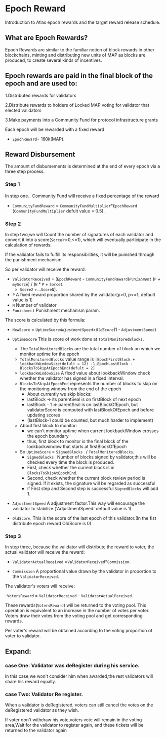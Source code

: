 # Epoch Reward

Introduction to Atlas epoch rewards and the target reward release schedule.

## What are Epoch Rewards?

Epoch Rewards are similar to the familiar notion of block rewards in other blockchains, minting and distributing new
units of MAP as blocks are produced, to create several kinds of incentives.

## Epoch rewards are paid in the final block of the epoch and are used to:

1.Distributed rewards for validators

2.Distribute rewards to holders of Locked MAP voting for validator that elected validators

3.Make payments into a Community Fund for protocol infrastructure grants

Each epoch will be rewarded with a fixed reward

- `EpochReward`= 160k(MAP).

## Reward Disbursement

The amount of disbursements is determined at the end of every epoch via a three step process.

### Step 1

In step one，Community Fund will receive a fixed percentage of the reward

- `CommunityFundReward`  =  `CommunityFundMultiplier`*`EpochReward` (`CommunityFundMultiplier` defult value = 0.5).

### Step 2

In step two,we will Count the number of signatures of each validator and convert it into a score(`Sorce`>=0,<=1), which
will eventually participate in the calculation of rewards.

If the validator fails to fulfill its responsibilities, it will be punished through the punishment mechanism.

So per validator will receive the reward:

- `ValidatorReceived` = (`EpochReward` - `CommunityFundReward`)*`Punishment`* (`P` +` mySorce`) / (`N` * `P` + `Sorce1`
  + `Score2` +...`ScoreN`).
- `P`  A fixed reward proportion shared by the validator(p>0, p<=1, default value is 1)
- `N` Number of validator
- `Punishment`  Punishment mechanism param.

The score is calculated by this formula:

- `NewScore` = `UptimeScore`*`AdjustmentSpeed`+`OldScore`*(1 - `AdjustmentSpeed`)

- `UptimeScore` This is score of work done at `TotalMonitoredBlocks`.
    - The `TotalMonitoredBlocks` are the total number of block on which we monitor uptime for the epoch
    - `TotalMonitoredBlocks` value range
      is  `[EpochFirstBlock + lookbackWindowSize(defult = 12) -1,EpochLastBlock - BlocksToSkipAtEpochEnd(defult = 2]`
    - `lookbackWindowSize` A fixed value about lookbackWindow check whether the validator has signed in a fixed
      interval.
    - `BlocksToSkipAtEpochEnd` represents the number of blocks to skip on the monitoring window from the end of the
      epoch
        - About currently we skip blocks:
        - lastBlock => its parentSeal is on firstBlock of next epoch
        - lastBlock - 1 => parentSeal is on lastBlockOfEpoch, but validatorScore is computed with lastBlockOfEpoch and
          before updating scores
        - (lastBlock-1 could be counted, but much harder to implement)
    - About first block to monitor:
        - we can't monitor uptime when current lookbackWindow crosses the epoch boundary
        - thus, first block to monitor is the final block of the lookbackwindow that starts at firstBlockOfEpoch
    - So `UptimeScore` = `SignedBlocks ` / `TotalMonitoredBlocks`.
        - `SignedBlocks ` Number of blocks signed by validator,this will be checked every time the block is produced.
        - First, check whether the current block is in `BlocksToSkipAtEpochEnd`.
        - Second, check whether the current block review period is signed. If it exists, the signature will be regarded
          as successful
        - if First step and Second step is successful `SignedBlocks` will add 1.

- `AdjustmentSpeed`  A adjustment factor.This way will encourage the validator to stabilize.('AdjustmentSpeed' default
  value is 1).

- `OldScore`. This is the score of the last epoch of this validator.(In the fist distribute epoch reward OldScore is 0)

### Step 3

In step three, because the validator will distribute the reward to voter, the actual validator will receive the reward:

- `ValidatorActualReceived` =`ValidatorReceived`*`Commission`.

- `Commission` A proportional value drawn by the validator in proportion to the `ValidatorReceived`.

The validator's voters will receive:

-`VotersReward` = `ValidatorReceived` - `ValidatorActualReceived`.

These rewards(`VotersReward`) will be returned to the voting pool. This operation is equivalent to an increase in the
number of votes per voter. Voters draw their votes from the voting pool and get corresponding rewards.

Per voter's reward will be obtained according to the voting proportion of voter to validator.

## Expand:

### case One: Validator was deRegister during his service.

In this case,we won't consider him when awarded,the rest validators will share his reward equally.

### case Two: Validator Re register.

When a validator is deRegistered, voters can still cancel the votes on the deRegistered validator as they wish.

If voter don't withdraw his vote,voters vote will remain in the voting area,Wait for the validator to register again,
and these tickets will be returned to the validator again